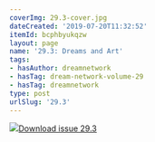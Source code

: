 ```yaml
---
coverImg: 29.3-cover.jpg
dateCreated: '2019-07-20T11:32:52'
itemId: bcphbyukqzw
layout: page
name: '29.3: Dreams and Art'
tags:
- hasAuthor: dreamnetwork
- hasTag: dream-network-volume-29
- hasTag: dreamnetwork
type: post
urlSlug: '29.3'
---
```

<img class="card-journal-img" src="../images/29.3-rect.jpg"/><a href="../files/pdfs/Volume_29/29.3_art.pdf" download="">Download issue 29.3</a>